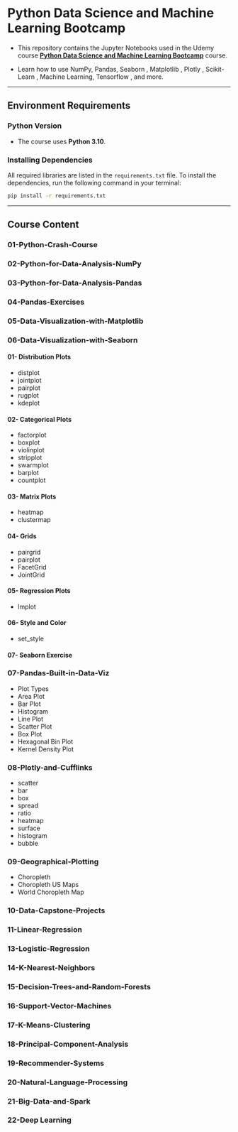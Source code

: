 # **Python Data Science and Machine Learning Bootcamp**

- This repository contains the Jupyter Notebooks used in the Udemy course **[Python Data Science and Machine Learning Bootcamp](https://www.udemy.com/course/python-for-data-science-and-machine-learning-bootcamp/?couponCode=NEWYEARCAREER)** course. 

- Learn how to use NumPy, Pandas, Seaborn , Matplotlib , Plotly , Scikit-Learn , Machine Learning, Tensorflow , and more.

---

## Environment Requirements

### Python Version
- The course uses **Python 3.10**.

### Installing Dependencies
All required libraries are listed in the `requirements.txt` file. To install the dependencies, run the following command in your terminal:

```bash
pip install -r requirements.txt
```

----

## Course Content

### 01-Python-Crash-Course
### 02-Python-for-Data-Analysis-NumPy
### 03-Python-for-Data-Analysis-Pandas
### 04-Pandas-Exercises
### 05-Data-Visualization-with-Matplotlib
### 06-Data-Visualization-with-Seaborn
#### 01- Distribution Plots
- distplot
- jointplot
- pairplot
- rugplot
- kdeplot
#### 02- Categorical Plots
- factorplot
- boxplot
- violinplot
- stripplot
- swarmplot
- barplot
- countplot
#### 03- Matrix Plots
- heatmap
- clustermap
#### 04- Grids
- pairgrid
- pairplot
- FacetGrid
- JointGrid
#### 05- Regression Plots
- lmplot
#### 06- Style and Color
- set_style
#### 07- Seaborn Exercise

### 07-Pandas-Built-in-Data-Viz
- Plot Types
- Area Plot
- Bar Plot
- Histogram
- Line Plot
- Scatter Plot
- Box Plot
- Hexagonal Bin Plot
- Kernel Density Plot

### 08-Plotly-and-Cufflinks
* scatter
* bar
* box
* spread
* ratio
* heatmap
* surface
* histogram
* bubble
### 09-Geographical-Plotting
* Choropleth
* Choropleth US Maps
* World Choropleth Map
### 10-Data-Capstone-Projects
### 11-Linear-Regression
### 13-Logistic-Regression
### 14-K-Nearest-Neighbors
### 15-Decision-Trees-and-Random-Forests
### 16-Support-Vector-Machines
### 17-K-Means-Clustering
### 18-Principal-Component-Analysis
### 19-Recommender-Systems
### 20-Natural-Language-Processing
### 21-Big-Data-and-Spark
### 22-Deep Learning